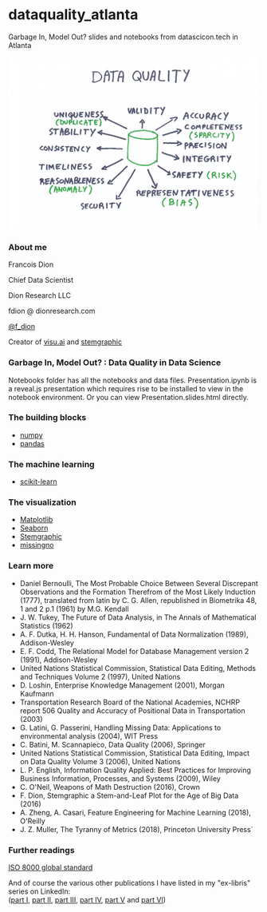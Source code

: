 # dataquality_atlanta

Garbage In, Model Out? slides and notebooks from datascicon.tech in Atlanta

<img src="img/page3.png">

### About me
Francois Dion

Chief Data Scientist

Dion Research LLC

fdion @ dionresearch.com

[@f_dion](http://twitter.com/f_dion)

Creator of [visu.ai](http://visu.ai) and [stemgraphic](http://stemgraphic.org)

### Garbage In, Model Out? : Data Quality in Data Science

Notebooks folder has all the notebooks and data files. Presentation.ipynb is a reveal.js presentation which requires rise to be installed to view in the notebook environment. Or you can view Presentation.slides.html directly.

### The building blocks

 - [numpy](http://numpy.org)
 - [pandas](http://pandas.pydata.org/pandas-docs/stable/)
 
### The machine learning
 
 - [scikit-learn](http://scikit-learn.org/)
 
### The visualization

 - [Matplotlib](http://matplotlib.org/)
 - [Seaborn](https://github.com/mwaskom/seaborn)
 - [Stemgraphic](http://stemgraphic.org)
 - [missingno](https://github.com/ResidentMario/missingno)
 
### Learn more

 - Daniel Bernoulli, The Most Probable Choice Between Several Discrepant Observations and the Formation Therefrom of 
 the Most Likely Induction (1777), translated from latin by C. G. Allen, republished in Biometrika 48, 1 and 2 p.1 
 (1961) by M.G. Kendall
 - J. W. Tukey, The Future of Data Analysis, in The Annals of Mathematical Statistics  (1962)
 - A. F. Dutka, H. H. Hanson, Fundamental of Data Normalization (1989), Addison-Wesley
 - E. F. Codd, The Relational Model for Database Management version 2 (1991), Addison-Wesley
 - United Nations Statistical Commission, Statistical Data Editing, Methods and Techniques Volume 2 (1997), United Nations
 - D. Loshin, Enterprise Knowledge Management (2001), Morgan Kaufmann
 - Transportation Research Board of the National Academies, NCHRP report 506 Quality and Accuracy of Positional Data in Transportation (2003)
 - G. Latini, G. Passerini, Handling Missing Data: Applications to environmental analysis (2004), WIT Press
 - C. Batini, M. Scannapieco, Data Quality (2006), Springer
 - United Nations Statistical Commission, Statistical Data Editing, Impact on Data Quality Volume 3 (2006), United Nations
 - L. P. English, Information Quality Applied: Best Practices for Improving Business Information, Processes, and Systems (2009), Wiley
 - C. O'Neil, Weapons of Math Destruction (2016), Crown
 - F. Dion, Stemgraphic a Stem-and-Leaf Plot for the Age of Big Data (2016)
 - A. Zheng, A. Casari, Feature Engineering for Machine Learning (2018), O'Reilly
 - J. Z. Muller, The Tyranny of Metrics (2018), Princeton University Press`


### Further readings

[ISO 8000 global standard](https://en.wikipedia.org/wiki/ISO_8000)

And of course the various other publications I have listed in my "ex-libris" series on LinkedIn:  
([part I](https://www.linkedin.com/pulse/ex-libris-data-scientist-part-i-francois-dion),
[part II](https://www.linkedin.com/pulse/ex-libris-data-scientist-part-ii-model-francois-dion), 
[part III](https://www.linkedin.com/pulse/ex-libris-data-scientist-part-iii-technology-francois-dion),
[part IV](https://www.linkedin.com/pulse/ex-libris-data-scientist-part-iv-code-francois-dion),
[part V](https://www.linkedin.com/pulse/ex-libris-data-scientist-part-v-visualization-francois-dion/) and 
[part VI](https://www.linkedin.com/pulse/ex-libris-data-scientist-part-vi-communication-francois-dion/))